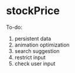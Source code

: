 # stockPrice
To-do:
1. persistent data
1. animation optimization
1. search suggestion
1. restrict input
1. check user input

 
